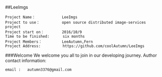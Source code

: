 ##LeeImgs

```
Project Name：            LeeImgs
Project to use：          open source distributed image-services project
Project start on：        2016/10/9
Time to be finished:      six months
Project Members：         LeeAutumn,Fern
Project Address:          https://github.com/coolAutumn/LeeImgs
```

###Welcome
We welcome you all to join in our developing journey.
Author contact information:

```
email :   autumn3376@gmail.com
```